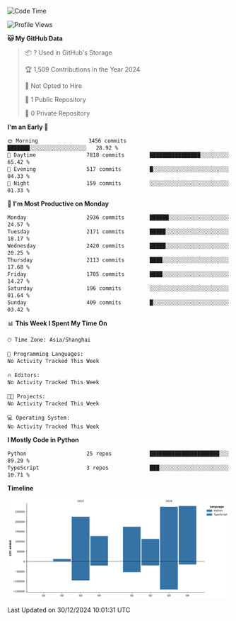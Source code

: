 <!--START_SECTION:waka-->
![Code Time](http://img.shields.io/badge/Code%20Time-0%20secs-blue)

![Profile Views](http://img.shields.io/badge/Profile%20Views-0-blue)

**🐱 My GitHub Data** 

> 📦 ? Used in GitHub's Storage 
 > 
> 🏆 1,509 Contributions in the Year 2024
 > 
> 🚫 Not Opted to Hire
 > 
> 📜 1 Public Repository 
 > 
> 🔑 0 Private Repository 
 > 
**I'm an Early 🐤** 

```text
🌞 Morning                3456 commits        ███████░░░░░░░░░░░░░░░░░░   28.92 % 
🌆 Daytime                7818 commits        ████████████████░░░░░░░░░   65.42 % 
🌃 Evening                517 commits         █░░░░░░░░░░░░░░░░░░░░░░░░   04.33 % 
🌙 Night                  159 commits         ░░░░░░░░░░░░░░░░░░░░░░░░░   01.33 % 
```
📅 **I'm Most Productive on Monday** 

```text
Monday                   2936 commits        ██████░░░░░░░░░░░░░░░░░░░   24.57 % 
Tuesday                  2171 commits        █████░░░░░░░░░░░░░░░░░░░░   18.17 % 
Wednesday                2420 commits        █████░░░░░░░░░░░░░░░░░░░░   20.25 % 
Thursday                 2113 commits        ████░░░░░░░░░░░░░░░░░░░░░   17.68 % 
Friday                   1705 commits        ████░░░░░░░░░░░░░░░░░░░░░   14.27 % 
Saturday                 196 commits         ░░░░░░░░░░░░░░░░░░░░░░░░░   01.64 % 
Sunday                   409 commits         █░░░░░░░░░░░░░░░░░░░░░░░░   03.42 % 
```


📊 **This Week I Spent My Time On** 

```text
🕑︎ Time Zone: Asia/Shanghai

💬 Programming Languages: 
No Activity Tracked This Week

🔥 Editors: 
No Activity Tracked This Week

🐱‍💻 Projects: 
No Activity Tracked This Week

💻 Operating System: 
No Activity Tracked This Week
```

**I Mostly Code in Python** 

```text
Python                   25 repos            ██████████████████████░░░   89.29 % 
TypeScript               3 repos             ███░░░░░░░░░░░░░░░░░░░░░░   10.71 % 
```



**Timeline**

![Lines of Code chart](https://raw.githubusercontent.com/jixingyou/jixingyou/main/assets/bar_graph.png)


 Last Updated on 30/12/2024 10:01:31 UTC
<!--END_SECTION:waka-->